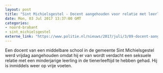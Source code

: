 ```yaml
---
layout: post
title: "Sint Michielsgestel - Docent aangehouden voor relatie met leerling"
date: Mon, 03 Jul 2017 13:37:00 GMT
categories: 
- noord-brabant 
- sint_michielsgestel 
externe_link: "https://www.politie.nl/nieuws/2017/juli/3/09-docent-aangehouden-voor-relatie-met-leerling.html"
---
```


Een docent van een middelbare school in de gemeente Sint Michielsgestel werd vrijdag aangehouden omdat hij er van wordt verdacht een seksuele relatie met een minderjarige leerling in de tienerleeftijd te hebben gehad. Hij is inmiddels weer op vrije voeten.
